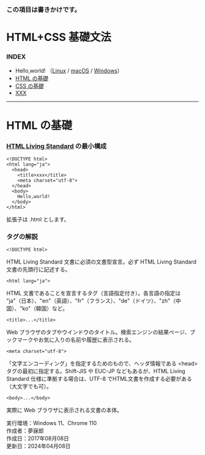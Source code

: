 ### この項目は書きかけです。

# <b>HTML+CSS 基礎文法</b>

### <b>INDEX</b>

* Hello,world! （[Linux](https://github.com/mubirou/HelloWorld/blob/master/languages/HTML/HTML_linux.md) / [macOS](https://github.com/mubirou/HelloWorld/blob/master/languages/HTML/HTML_mac.md) / [Windows](https://github.com/mubirou/HelloWorld/blob/master/languages/HTML/HTML_win.md)）
* [HTML の基礎](#HTMLの基礎)
* [CSS の基礎](#CSSの基礎)
* [XXX](#XXX)
***

<a name="HTMLの基礎"></a>
# <b>HTML の基礎</b>

### [HTML Living Standard](https://bit.ly/3RXG68w) の最小構成
```
<!DOCTYPE html>
<html lang="ja">
  <head>
    <title>xxx</title>
    <meta charset="utf-8">
  </head>
  <body>
    Hello,world!
  </body>
</html>
```
拡張子は .html とします。

### タグの解説
```
<!DOCTYPE html>
```
HTML Living Standard 文書に必須の文書型宣言。必ず HTML Living Standard 文書の先頭行に記述する。

```
<html lang="ja">
```
HTML 文書であることを宣言するタグ（言語指定付き）。各言語の指定は "ja"（日本）、"en"（英語）、"fr"（フランス）、"de"（ドイツ）、"zh"（中国）、"ko"（韓国）など。

```
<title>...</title>
```
Web ブラウザのタブやウインドウのタイトル。検索エンジンの結果ページ、ブックマークやお気に入りの名前や履歴に表示される。

```
<meta charset="utf-8">
```
「文字エンコーディング」を指定するためのもので、ヘッダ情報である \<head> タグの最初に指定する。Shift-JIS や EUC-JP などもあるが、HTML Living Standard 仕様に準拠する場合は、UTF-8 でHTML文書を作成する必要がある（大文字でも可）。

```
<body>...</body>
```
実際に Web ブラウザに表示される文書の本体。

実行環境：Windows 11、Chrome 110  
作成者：夢寐郎  
作成日：2017年08月08日  
更新日：2024年04月08日 <title>タグ関連を微修正  

<a name="CSSの基礎"></a>
# <b>CSS の基礎</b>

### 主なセレクター
他にも<a href="https://developer.mozilla.org/ja/docs/Learn/CSS/Building_blocks/Selectors">さまざまなセレクター</a>があります。

1. 「要素」名
```
<!DOCTYPE html>
<html lang="ja">
  <head>
    <meta charset="UTF-8">
    <title>xxx</title>
    <style>
      a {
        color: #800000;
        text-decoration: none;
      }
    </style>
  </head>
  <body>
    <a href="https://www.instagram.com/mubirou.book/">MUBIROU BOOK</a><br>
    <a href="https://www.instagram.com/mubirou.studio/">MUBIROU STUDIO</a>
  </body>
</html>
```

2. 「ID」名（1回しか使わない場合に使用）
```
<!DOCTYPE html>
<html lang="ja">
  <head>
    <meta charset="UTF-8">
    <title>xxx</title>
    <style>
      #id001 {
        color: #800000;
        text-decoration: none;
      }
    </style>
  </head>
  <body>
    <a href="https://www.instagram.com/mubirou.book/" id="id001">MUBIROU</a>
  </body>
</html>
```

3. 「クラス」名（複数回使う場合に使用）
```
<!DOCTYPE html>
<html lang="ja">
  <head>
    <meta charset="UTF-8">
    <title>xxx</title>
    <style>
      .class001 {
        color: #800000;
        text-decoration: none;
      }
    </style>
  </head>
  <body>
    <a href="https://www.instagram.com/mubirou.book/" class="class001">MUBIROU BOOK</a><br>
    <a href="https://www.instagram.com/mubirou.studio/" class="class001">MUBIROU STUDIO</a>
  </body>
</html>
```

### セレクターの組合せ

1. （応用1）まとめて設定
```
<!DOCTYPE html>
<html lang="ja">
  <head>
    <meta charset="UTF-8">
    <title>xxx</title>
    <style>
      a, .class001 { color: #800000; }
    </style>
  </head>
  <body>
    <a href="https://www.instagram.com/mubirou.book/">MUBIROU BOOK</a>
    <p class="class001">MUBIROU STUDIO</a>
  </body>
</html>
```

2. （応用2）絞込み設定
```
<!DOCTYPE html>
<html lang="ja">
  <head>
    <meta charset="UTF-8">
    <title>xxx</title>
    <style>
      p .class001 {
        color: #800000;
        text-decoration: none;
      }
    </style>
  </head>
  <body>
    <p>
      <span class="class001">MUBIROU BOOK</span><br>
      <span class="class002">MUBIROU STUDIO</span>
    </p>
  </body>
</html>
```

### 3つの記述場所

1. インライン
```
<!DOCTYPE html>
<html lang="ja">
  <head>
    <meta charset="UTF-8">
    <title>xxx</title>
  </head>
  <body>
    <span style="color:#800000;">Hello,world!</span>
  </body>
</html>
```

2. \<head> タグ内
```
<!DOCTYPE html>
<html lang="ja">
  <head>
    <meta charset="UTF-8">
    <title>xxx</title>
    <style>
      a {
        color: #800000;
        text-decoration: none;
      }
    </style>
  </head>
  <body>
    <a href="https://github.com/mubirou">MUBIROU</a>
  </body>
</html>
```

3. 外部 CSS ファイル
```
/* sample.css */
a {
    color: #800000;
    text-decoration: none;
}
```
```
<!DOCTYPE html>
<html lang="ja">
  <head>
    <meta charset="UTF-8">
    <title>xxx</title>
    <link rel="stylesheet" href="sample.css" type="text/css">
  </head>
  <body>
    <a href="https://github.com/mubirou">MUBIROU</a>
  </body>
</html>
```

実行環境：Windows 10、Google Chrome 90  
作成者：夢寐郎  
作成日：2017年08月10日  
更新日：2021年05月24日


<a name="XXX"></a>
# <b>XXX</b>

### XXX
```
XXXx
```

実行環境：Windows 7、Google Chrome 60  
作成者：夢寐郎  
作成日：2017年08月XX日
